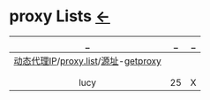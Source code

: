 # proxy Lists  [←](../index.md)

| _ | _ | _ |
|:---:|:---:|:---:|
| [动态代理IP](http://proxylist.fatezero.org/)/[proxy.list](proxy.list.txt)/[源址](https://github.com/fate0?tab=repositories)-[getproxy](https://github.com/fate0/getproxy) | []() | []() |
| []() | []() | []() |
| []() | []() | []() |
| lucy | 25 | X |
